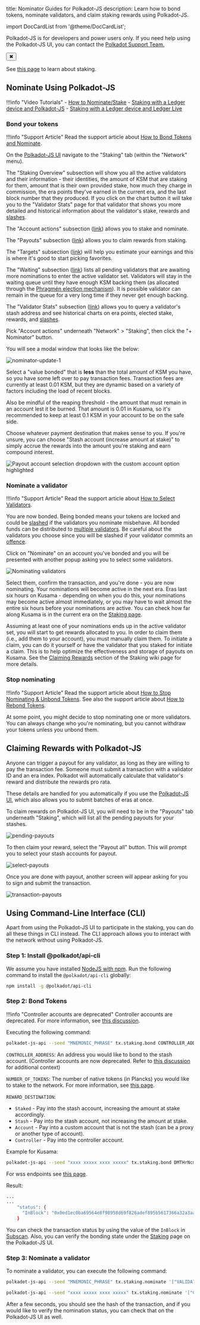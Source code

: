 title: Nominator Guides for Polkadot-JS
description: Learn how to bond tokens, nominate validators, and claim staking rewards using Polkadot-JS.

import DocCardList from '@theme/DocCardList';

<!-- MessageBox -->
<div id="messageBox" class="floating-message-box">
  <p>
    Polkadot-JS is for developers and power users only. If you need help using the Polkadot-JS UI, you can contact the
    <a href="https://support.polkadot.network/support/home" target="_blank" rel="noopener noreferrer">
      Polkadot Support Team.
    </a>
  </p>
  <button class="close-messagebox" aria-label="Close message">✖</button>
</div>

See [this page](./learn-staking.md) to learn about staking.

## Nominate Using Polkadot-JS

!!!info "Video Tutorials"
    - [How to Nominate/Stake](https://youtu.be/FCXC0CDhyS4?t=219)
    - [Staking with a Ledger device and Polkadot-JS](https://youtu.be/7VlTncHCGPc)
    - [Staking with a Ledger device and Ledger Live](https://www.youtube.com/watch?v=jL-N_IWiYVA)

### Bond your tokens

!!!info "Support Article"
    Read the support article about [How to Bond Tokens and Nominate](https://support.polkadot.network/support/solutions/articles/65000168057-polkadot-js-ui-how-do-i-stake-nominate-on-polkadot-).

On the [Polkadot-JS UI](https://polkadot.js.org/apps) navigate to the "Staking" tab (within the
"Network" menu).

The "Staking Overview" subsection will show you all the active validators and their information -
their identities, the amount of KSM that are staking for them, amount that is their own provided
stake, how much they charge in commission, the era points they've earned in the current era, and the
last block number that they produced. If you click on the chart button it will take you to the
"Validator Stats" page for that validator that shows you more detailed and historical information
about the validator's stake, rewards and [slashes](./learn-offenses.md).

The "Account actions" subsection ([link](https://polkadot.js.org/apps/#/staking/actions)) allows you
to stake and nominate.

The "Payouts" subsection ([link](https://polkadot.js.org/apps/#/staking/payouts)) allows you to
claim rewards from staking.

The "Targets" subsection ([link](https://polkadot.js.org/apps/#/staking/targets)) will help you
estimate your earnings and this is where it's good to start picking favorites.

The "Waiting" subsection ([link](https://polkadot.js.org/apps/#/staking/waiting)) lists all pending
validators that are awaiting more nominations to enter the active validator set. Validators will
stay in the waiting queue until they have enough KSM backing them (as allocated through the
[Phragmén election mechanism](./learn-phragmen.md)). It is possible validator can remain in the
queue for a very long time if they never get enough backing.

The "Validator Stats" subsection ([link](https://polkadot.js.org/apps/#/staking/query)) allows you
to query a validator's stash address and see historical charts on era points, elected stake,
rewards, and [slashes](./learn-offenses.md).

Pick "Account actions" underneath "Network" > "Staking", then click the "+ Nominator" button.

You will see a modal window that looks like the below:

![nominator-update-1](../assets/kusama/kusama_nominator_popup.png)

Select a "value bonded" that is **less** than the total amount of KSM you have, so you have some
left over to pay transaction fees. Transaction fees are currently at least 0.01 KSM, but they are
dynamic based on a variety of factors including the load of recent blocks.

Also be mindful of the reaping threshold - the amount that must remain in an account lest it be
burned. That amount is 0.01 in Kusama, so it's recommended to keep at least 0.1 KSM in your account
to be on the safe side.

Choose whatever payment destination that makes sense to you. If you're unsure, you can choose "Stash
account (increase amount at stake)" to simply accrue the rewards into the amount you're staking and
earn compound interest.

![Payout account selection dropdown with the custom account option highlighted](../assets/payout/01.png)

### Nominate a validator

!!!info "Support Article"
    Read the support article about [How to Select Validators](https://support.polkadot.network/support/solutions/articles/65000150130-how-do-i-know-which-validators-to-choose-).

You are now bonded. Being bonded means your tokens are locked and could be
[slashed](./learn-offenses.md) if the validators you nominate misbehave. All bonded funds can be
distributed to [multiple validators](../general/chain-state-values.md).
Be careful about the validators you choose since you will be slashed if your validator commits an
[offence](./learn-offenses.md).

Click on "Nominate" on an account you've bonded and you will be presented with another popup asking
you to select some validators.

![Nominating validators](../assets/kusama/kusama_nominator_selection.png)

Select them, confirm the transaction, and you're done - you are now nominating. Your nominations
will become active in the next era. Eras last six hours on Kusama - depending on when you do this,
your nominations may become active almost immediately, or you may have to wait almost the entire six
hours before your nominations are active. You can check how far along Kusama is in the current era
on the [Staking page](https://polkadot.js.org/apps/#/staking).

Assuming at least one of your nominations ends up in the active validator set, you will start to get
rewards allocated to you. In order to claim them (i.e., add them to your account), you must manually
claim them. To initiate a claim, you can do it yourself or have the validator that you staked for
initiate a claim. This is to help optimize the effectiveness and storage of payouts on Kusama. See
the [Claiming Rewards](./learn-staking.md#claiming-staking-rewards) section of the Staking wiki page for
more details.

### Stop nominating

!!!info "Support Article"
    Read the support article about [How to Stop Nominating & Unbond Tokens](https://support.polkadot.network/support/solutions/articles/65000167902-how-can-i-unstake-my-tokens-again-). See also the support article about [How to Rebond Tokens](https://support.polkadot.network/support/solutions/articles/65000170241-polkadot-js-ui-how-to-rebond-tokens-during-the-unbonding-period).

At some point, you might decide to stop nominating one or more validators. You can always change who
you're nominating, but you cannot withdraw your tokens unless you unbond them.

## Claiming Rewards with Polkadot-JS

Anyone can trigger a payout for any validator, as long as they are willing to pay the transaction
fee. Someone must submit a transaction with a validator ID and an era index. Polkadot will
automatically calculate that validator's reward and distribute the rewards pro rata.

These details are handled for you automatically if you use the
[Polkadot-JS UI](https://polkadot.js.org/apps/#/staking/payout), which also allows you to submit
batches of eras at once.

To claim rewards on Polkadot-JS UI, you will need to be in the "Payouts" tab underneath "Staking",
which will list all the pending payouts for your stashes.

![pending-payouts](../assets/polkadotjs_payout_page.png)

To then claim your reward, select the "Payout all" button. This will prompt you to select your stash
accounts for payout.

![select-payouts](../assets/polkadotjs_payout_popup.png)

Once you are done with payout, another screen will appear asking for you to sign and submit the
transaction.

![transaction-payouts](../assets/polkadotjs_payout_complete.png)

## Using Command-Line Interface (CLI)

Apart from using the Polkadot-JS UI to participate in the staking, you can do all these things in
CLI instead. The CLI approach allows you to interact with the network without using Polkadot-JS.

### Step 1: Install @polkadot/api-cli

We assume you have installed [NodeJS with npm](https://nodejs.org). Run the following command to
install the `@polkadot/api-cli` globally:

```bash
npm install -g @polkadot/api-cli
```

### Step 2: Bond Tokens

!!!info "Controller accounts are deprecated"
    Controller accounts are deprecated. For more information, see [this discussion](https://forum.polkadot.network/t/staking-controller-deprecation-plan-staking-ui-leads-comms/2748).

Executing the following command:

```bash
polkadot-js-api --seed "MNEMONIC_PHRASE" tx.staking.bond CONTROLLER_ADDRESS NUMBER_OF_TOKENS REWARD_DESTINATION --ws WEBSOCKET_ENDPOINT
```

`CONTROLLER_ADDRESS`: An address you would like to bond to the stash account. (Controller accounts
are now deprecated. Refer to
[this discussion](https://forum.polkadot.network/t/staking-controller-deprecation-plan-staking-ui-leads-comms/2748)
for additional context)

`NUMBER_OF_TOKENS`: The number of native tokens (in Plancks) you would like to stake to the network.
For more information, see [this page](../learn/learn-DOT.md).

`REWARD_DESTINATION`:

- `Staked` - Pay into the stash account, increasing the amount at stake accordingly.
- `Stash` - Pay into the stash account, not increasing the amount at stake.
- `Account` - Pay into a custom account that is not the stash (can be a proxy or another type of
  account).
- `Controller` - Pay into the controller account.

Example for Kusama:

```bash
polkadot-js-api --seed "xxxx xxxxx xxxx xxxxx" tx.staking.bond DMTHrNcmA8QbqRS4rBq8LXn8ipyczFoNMb1X4cY2WD9tdBX 1000000000000 Staked --ws wss://kusama-rpc.polkadot.io
```

For wss endpoints see [this page](../maintain/maintain-endpoints.md).

Result:

```bash
...
...
    "status": {
      "InBlock": "0x0ed1ec0ba69564e8f98958d69f826adef895b5617366a32a3aa384290e98514e"
    }
```

You can check the transaction status by using the value of the `InBlock` in
[Subscan](https://www.subscan.io/). Also, you can verify the bonding state under the
[Staking](https://polkadot.js.org/apps/#/staking/actions) page on the Polkadot-JS UI.

### Step 3: Nominate a validator

To nominate a validator, you can execute the following command:

```bash
polkadot-js-api --seed "MNEMONIC_PHRASE" tx.staking.nominate '["VALIDATOR_ADDRESS"]' --ws WS_ENDPOINT
```

```bash
polkadot-js-api --seed "xxxx xxxxx xxxx xxxxx" tx.staking.nominate '["CmD9vaMYoiKe7HiFnfkftwvhKbxN9bhyjcDrfFRGbifJEG8","E457XaKbj2yTB2URy8N4UuzmyuFRkcdxYs67UvSgVr7HyFb"]' --ws wss://kusama-rpc.polkadot.io
```

After a few seconds, you should see the hash of the transaction, and if you would like to verify the
nomination status, you can check that on the Polkadot-JS UI as well.
